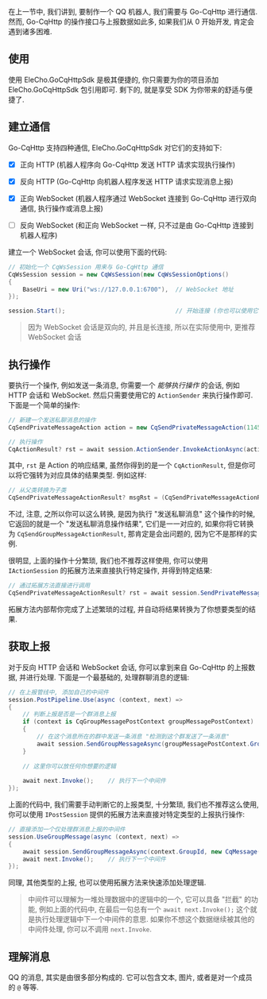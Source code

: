 在上一节中, 我们讲到, 要制作一个 QQ 机器人, 我们需要与 Go-CqHttp 进行通信. 然而, Go-CqHttp 的操作接口与上报数据如此多, 如果我们从 0 开始开发, 肯定会遇到诸多困难.



## 使用

使用 EleCho.GoCqHttpSdk 是极其便捷的, 你只需要为你的项目添加 EleCho.GoCqHttpSdk 包引用即可. 剩下的, 就是享受 SDK 为你带来的舒适与便捷了.



## 建立通信

Go-CqHttp 支持四种通信, EleCho.GoCqHttpSdk 对它们的支持如下:

- [x] 正向 HTTP (机器人程序向 Go-CqHttp 发送 HTTP 请求实现执行操作)
- [x] 反向 HTTP (Go-CqHttp 向机器人程序发送 HTTP 请求实现消息上报)
- [x] 正向 WebSocket (机器人程序通过 WebSocket 连接到 Go-CqHttp 进行双向通信, 执行操作或消息上报)
- [ ] 反向 WebSocket (和正向 WebSocket 一样, 只不过是由 Go-CqHttp 连接到机器人程序)



建立一个 WebSocket 会话, 你可以使用下面的代码:

```csharp
// 初始化一个 CqWsSession 用来与 Go-CqHttp 通信
CqWsSession session = new CqWsSession(new CqWsSessionOptions()
{
    BaseUri = new Uri("ws://127.0.0.1:6700"),  // WebSocket 地址
});

session.Start();                               // 开始连接 (你也可以使用它的异步版本)
```

> 因为 WebSocket 会话是双向的, 并且是长连接, 所以在实际使用中, 更推荐 WebSocket 会话



## 执行操作

要执行一个操作, 例如发送一条消息, 你需要一个 *能够执行操作* 的会话, 例如 HTTP 会话和 WebSocket. 然后只需要使用它的 `ActionSender` 来执行操作即可. 下面是一个简单的操作:

```csharp
// 新建一个发送私聊消息的操作
CqSendPrivateMessageAction action = new CqSendPrivateMessageAction(114514, new CqMessage("这是一条文本消息"));

// 执行操作
CqActionResult? rst = await session.ActionSender.InvokeActionAsync(action);
```

其中, `rst` 是 Action 的响应结果, 虽然你得到的是一个 `CqActionResult`, 但是你可以将它强转为对应具体的结果类型. 例如这样:

```csharp
// 从父类转换为子类
CqSendPrivateMessageActionResult? msgRst = (CqSendPrivateMessageActionResult?)rst;
```

不过, 注意, 之所以你可以这么转换, 是因为执行 "发送私聊消息" 这个操作的时候, 它返回的就是一个 "发送私聊消息操作结果", 它们是一一对应的, 如果你将它转换为 `CqSendGroupMessageActionResult`, 那肯定是会出问题的, 因为它不是那样的实例.



很明显, 上面的操作十分繁琐, 我们也不推荐这样使用, 你可以使用 `IActionSession` 的拓展方法来直接执行特定操作, 并得到特定结果:

```csharp
// 通过拓展方法直接进行调用
CqSendPrivateMessageActionResult? rst = await session.SendPrivateMessageAsync(114514, new CqMessage("这是一条文本消息"));
```

拓展方法内部帮你完成了上述繁琐的过程, 并自动将结果转换为了你想要类型的结果.



## 获取上报

对于反向 HTTP 会话和 WebSocket 会话, 你可以拿到来自 Go-CqHttp 的上报数据, 并进行处理. 下面是一个最基础的, 处理群聊消息的逻辑:

```csharp
// 在上报管线中, 添加自己的中间件
session.PostPipeline.Use(async (context, next) =>
{
    // 判断上报是否是一个群消息上报
    if (context is CqGroupMessagePostContext groupMessagePostContext)
    {
        // 在这个消息所在的群中发送一条消息 "检测到这个群发送了一条消息"
        await session.SendGroupMessageAsync(groupMessagePostContext.GroupId, new CqMessage("检测到这个群发送了一条消息"));
    }
    
    // 这里你可以放任何你想要的逻辑
    
    await next.Invoke();    // 执行下一个中间件
});
```



上面的代码中, 我们需要手动判断它的上报类型, 十分繁琐, 我们也不推荐这么使用, 你可以使用 `IPostSession` 提供的拓展方法来直接对特定类型的上报执行操作:

```csharp
// 直接添加一个仅处理群消息上报的中间件
session.UseGroupMessage(async (context, next) =>
{
    await session.SendGroupMessageAsync(context.GroupId, new CqMessage("检测到这个群发送了一条消息"));
    await next.Invoke();    // 执行下一个中间件
});
```

同理, 其他类型的上报, 也可以使用拓展方法来快速添加处理逻辑.



> 中间件可以理解为一堆处理数据中的逻辑中的一个, 它可以具备 "拦截" 的功能, 例如上面的代码中, 在最后一句总有一个 `await next.Invoke();` 这个就是执行处理逻辑中下一个中间件的意思. 如果你不想这个数据继续被其他的中间件处理, 你可以不调用 `next.Invoke`.



## 理解消息

QQ 的消息, 其实是由很多部分构成的. 它可以包含文本, 图片, 或者是对一个成员的 `@` 等等.
